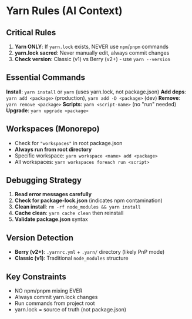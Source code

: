 # Yarn Rules (AI Context)

## Critical Rules
1. **Yarn ONLY**: If `yarn.lock` exists, NEVER use `npm`/`pnpm` commands
2. **yarn.lock sacred**: Never manually edit, always commit changes
3. **Check version**: Classic (v1) vs Berry (v2+) - use `yarn --version`

## Essential Commands
**Install**: `yarn install` or `yarn` (uses yarn.lock, not package.json)
**Add deps**: `yarn add <package>` (production), `yarn add -D <package>` (dev)
**Remove**: `yarn remove <package>`
**Scripts**: `yarn <script-name>` (no "run" needed)
**Upgrade**: `yarn upgrade <package>`

## Workspaces (Monorepo)
- Check for `"workspaces"` in root package.json
- **Always run from root directory**
- Specific workspace: `yarn workspace <name> add <package>`
- All workspaces: `yarn workspaces foreach run <script>`

## Debugging Strategy
1. **Read error messages carefully**
2. **Check for package-lock.json** (indicates npm contamination)
3. **Clean install**: `rm -rf node_modules && yarn install`
4. **Cache clean**: `yarn cache clean` then reinstall
5. **Validate package.json** syntax

## Version Detection
- **Berry (v2+)**: `.yarnrc.yml` + `.yarn/` directory (likely PnP mode)
- **Classic (v1)**: Traditional `node_modules` structure

## Key Constraints
- NO npm/pnpm mixing EVER
- Always commit yarn.lock changes
- Run commands from project root
- yarn.lock = source of truth (not package.json)